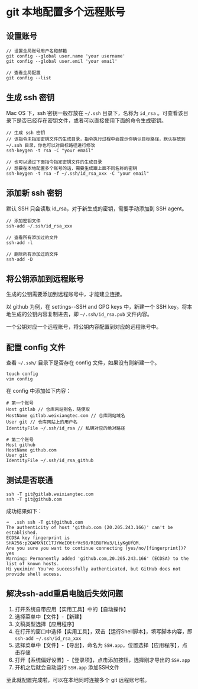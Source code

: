 # git 本地配置多个远程账号

## 设置账号

```shell
// 设置全局账号用户名和邮箱
git config --global user.name 'your username'
git config --global user.emil 'your email'

// 查看全局配置
git config --list
```

## 生成 ssh 密钥

Mac OS 下，ssh 密钥一般存放在 `~/.ssh` 目录下，名称为 `id_rsa` 。可查看该目录下是否已经存在密钥文件，或者可以直接使用下面的命令生成密钥。

```shell
// 生成 ssh 密钥
// 该指令未指定密钥文件的生成目录，指令执行过程中会提示你确认目标路径，默认存放到 ~/.ssh 目录，你也可以对目标路径进行修改
ssh-keygen -t rsa -C "your email"

// 也可以通过下面指令指定密钥文件的生成目录
// 想要在本地配置多个账号的话，需要生成跟上面不同名称的密钥
ssh-keygen -t rsa -f ~/.ssh/id_rsa_xxx -C "your email"
```

## 添加新 ssh 密钥

默认 SSH 只会读取 id_rsa，对于新生成的密钥，需要手动添加到 SSH agent。

```shell
// 添加密钥文件
ssh-add ~/.ssh/id_rsa_xxx

// 查看所有添加过的文件
ssh-add -l

// 删除所有添加过的文件
ssh-add -D
```

## 将公钥添加到远程账号

生成的公钥需要添加到远程账号中，才能建立连接。

以 github 为例，在 settings--SSH and GPG keys 中，新建一个 SSH key。将本地生成的公钥内容复制进去，即 `~/.ssh/id_rsa.pub` 文件内容。

一个公钥对应一个远程账号，将公钥内容配置到对应的远程账号中。

## 配置 config 文件

查看 `~/.ssh/` 目录下是否存在 config 文件，如果没有则新建一个。

```shell
touch config
vim config
```

在 config 中添加如下内容：

```
# 第一个账号
Host gitlab // 仓库网站别名，随便取
HostName gitlab.weixiangtec.com // 仓库网站域名
User git // 仓库网站上的用户名
IdentityFile ~/.ssh/id_rsa // 私钥对应的绝对路径

# 第二个账号
Host github
HostName github.com
User git
IdentityFile ~/.ssh/id_rsa_github
```

## 测试是否联通

```shell
ssh -T git@gitlab.weixiangtec.com
ssh -T git@github.com
```

成功结果如下：

```shell
➜  .ssh ssh -T git@github.com
The authenticity of host 'github.com (20.205.243.166)' can't be established.
ECDSA key fingerprint is SHA256:p2QAMXNIC1TJYWeIOttrVc98/R1BUFWu3/LiyKgUfQM.
Are you sure you want to continue connecting (yes/no/[fingerprint])? yes
Warning: Permanently added 'github.com,20.205.243.166' (ECDSA) to the list of known hosts.
Hi yuximin! You've successfully authenticated, but GitHub does not provide shell access.
```

## 解决ssh-add重启电脑后失效问题

1. 打开系统自带应用【实用工具】中的【自动操作】
2. 选择菜单中【文件】-【新建】
3. 文稿类型选择【应用程序】
4. 在打开的窗口中选择【实用工具】，双击【运行Shell脚本】，填写脚本内容，即 `ssh-add ~/.ssh/id_rsa_xxx`
5. 选择菜单中【文件】-【导出】，命名为 `SSH.app`，位置选择【应用程序】，点击存储
6. 打开【系统偏好设置】-【登录项】，点击添加按钮，选择刚才导出的 `SSH.app`
7. 开机之后就会自动运行 `SSH.app` 添加SSH文件

至此就配置完成啦，可以在本地同时连接多个 git 远程账号啦。
